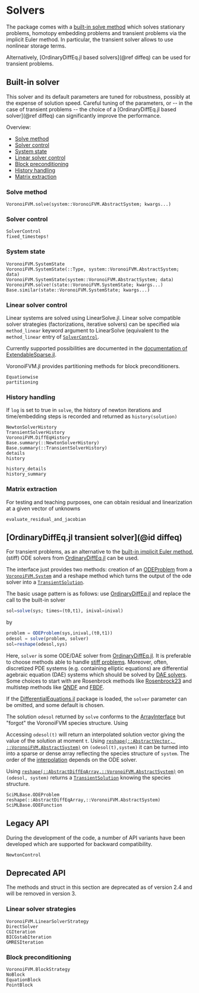 # Solvers

The package comes with a [built-in solve method](@ref "Built-in solver") which solves 
stationary problems, homotopy embedding problems and transient problems 
via the implicit Euler method. In particular, the transient solver allows to use
nonlinear storage terms.

Alternatively, [OrdinaryDiffEq.jl based solvers](@ref diffeq) can be used 
for transient problems.


## Built-in solver
This solver and its default parameters are tuned for robustness,
possibly at the expense of solution speed. Careful tuning of the parameters, or -- in the case of transient problems --
the choice of a [OrdinaryDiffEq.jl based solver](@ref diffeq) can significantly improve the performance.

Overview:
- [Solve method](@ref "Solve method")
- [Solver control](@ref "Solver control")
- [System state](@ref "System state")
- [Linear solver control](@ref "Linear solver control")
- [Block preconditioning](@ref "Block preconditioning")
- [History handling](@ref "History handling")
- [Matrix extraction](@ref "Matrix extraction")

### Solve method
```@docs
VoronoiFVM.solve(system::VoronoiFVM.AbstractSystem; kwargs...)
``` 
### Solver control
```@docs 
SolverControl
fixed_timesteps!
```
### System state

```@docs
VoronoiFVM.SystemState
VoronoiFVM.SystemState(::Type, system::VoronoiFVM.AbstractSystem; data)
VoronoiFVM.SystemState(system::VoronoiFVM.AbstractSystem; data)
VoronoiFVM.solve!(state::VoronoiFVM.SystemState; kwargs...)
Base.similar(state::VoronoiFVM.SystemState; kwargs...)
```

### Linear solver control
Linear systems are solved using LinearSolve.jl. 
Linear solve compatible solver strategies (factorizations, iterative solvers) can be
specified wia  `method_linear` keyword argument to LinearSolve (equivalent to the `method_linear` 
entry of [`SolverControl`](@ref).

Currently supported possibilities are documented in the
[documentation of ExtendableSparse.jl](https://wias-pdelib.github.io/ExtendableSparse.jl/stable/linearsolve/#Solving-with-LinearSolve.jl).

VoronoiFVM.jl provides partitioning methods for block preconditioners.
```@docs
Equationwise
partitioning
```


### History handling
If `log` is set to true in `solve`, the history of newton iterations and  time/embedding
steps is recorded and returned as `history(solution)`

```@docs
NewtonSolverHistory
TransientSolverHistory
VoronoiFVM.DiffEqHistory
Base.summary(::NewtonSolverHistory)
Base.summary(::TransientSolverHistory)
details
history

history_details
history_summary
```



### Matrix extraction
For testing and teaching purposes, one can obtain residual and linearization at a given vector of unknowns

```@docs
evaluate_residual_and_jacobian
```

## [OrdinaryDiffEq.jl transient solver](@id diffeq)

For transient problems, as an alternative to the [built-in implicit Euler method](@ref "Built-in solver"), (stiff) ODE solvers from 
[OrdinaryDiffEq.jl](https://github.com/SciML/OrdinaryDiffEq.jl)  can be used.

The interface just provides two methods: creation of an [ODEProblem](https://diffeq.sciml.ai/stable/basics/overview/#Defining-Problems) from a [`VoronoiFVM.System`](@ref) and a reshape method
which turns the output of the ode solver into a [`TransientSolution`](@ref).

The basic usage pattern is as follows: use [OrdinaryDiffEq.jl](https://github.com/SciML/OrdinaryDiffEq.jl) and replace the call to the built-in solver
```julia
sol=solve(sys; times=(t0,t1), inival=inival)
```
by
```julia
problem = ODEProblem(sys,inival,(t0,t1))
odesol = solve(problem, solver)
sol=reshape(odesol,sys)
```
Here, `solver` is some  ODE/DAE solver from [OrdinaryDiffEq.jl](https://github.com/SciML/OrdinaryDiffEq.jl).
It is preferable to choose methods able to handle [stiff problems](https://diffeq.sciml.ai/stable/solvers/ode_solve/#Stiff-Problems).
Moreover, often, discretized PDE systems (e.g. containing elliptic equations) are differential agebraic equation (DAE) systems 
which should be solved by [DAE solvers](https://diffeq.sciml.ai/stable/solvers/dae_solve/).
Some choices to start with are Rosenbrock methods like 
[Rosenbrock23](https://docs.sciml.ai/DiffEqDocs/stable/solvers/dae_solve/#Rosenbrock-W-Methods)
and multistep methods like [QNDF](https://docs.sciml.ai/DiffEqDocs/stable/solvers/dae_solve/#Multistep-Methods)
and [FBDF](https://docs.sciml.ai/DiffEqDocs/stable/solvers/dae_solve/#Multistep-Methods).

If the [DifferentialEquations.jl](https://github.com/SciML/DifferentialEquations.jl)
package is loaded, the `solver` parameter can be omitted, and some default is chosen.

The solution `odesol` returned by `solve` conforms to the [ArrayInterface](https://docs.sciml.ai/DiffEqDocs/stable/basics/solution/#Array-Interface)
but "forgot" the VoronoiFVM species structure. Using 

Accessing `odesol(t)` will return an interpolated solution vector giving
the value of the solution at moment `t`. Using [`reshape(::AbstractVector, ::VoronoiFVM.AbstractSystem)`](@ref) on `(odesol(t),system)` it can be turned into into a
sparse or dense array reflecting the species structure of `system`. The order of the [interpolation](https://docs.sciml.ai/DiffEqDocs/stable/basics/solution/#Interpolations-and-Calculating-Derivatives)
depends on the ODE solver.

Using [`reshape(::AbstractDiffEqArray,::VoronoiFVM.AbstractSystem)`](@ref) on `(odesol, system)` returns a [`TransientSolution`](@ref) knowing
the species structure.

```@docs
SciMLBase.ODEProblem
reshape(::AbstractDiffEqArray,::VoronoiFVM.AbstractSystem)
SciMLBase.ODEFunction
```



## Legacy API
During the development of the code, a number of API variants have been developed which 
are supported for backward compatibility.

```@docs
NewtonControl
``` 

## Deprecated API
The methods and struct in this section are deprecated as of version 2.4 and will be removed in version 3.
### Linear solver strategies
```@docs
VoronoiFVM.LinearSolverStrategy
DirectSolver
CGIteration
BICGstabIteration
GMRESIteration
```

### Block preconditioning

```@docs
VoronoiFVM.BlockStrategy
NoBlock
EquationBlock
PointBlock
```
